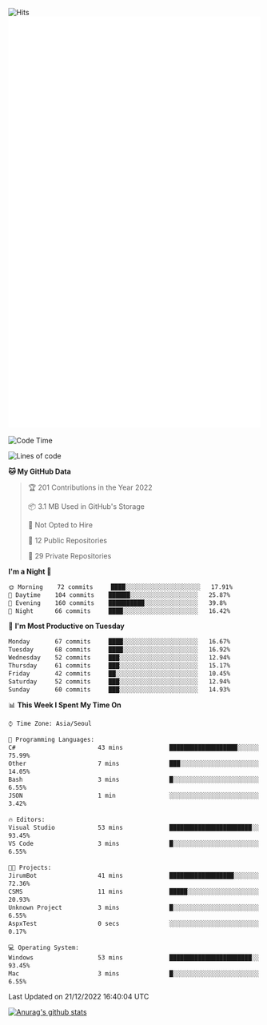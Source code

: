 ![Hits](https://hits.seeyoufarm.com/api/count/incr/badge.svg?url=https%3A%2F%2Fgithub.com%2Fkokose1234&count_bg=%2379C83D&title_bg=%23555555&icon=apple.svg&icon_color=%23E7E7E7&title=hits&edge_flat=false)
<br/>
![Metrics](https://github.com/kokose1234/kokose1234/blob/main/github-metrics.svg)

<!--START_SECTION:waka-->
![Code Time](http://img.shields.io/badge/Code%20Time-720%20hrs%204%20mins-blue)

![Lines of code](https://img.shields.io/badge/From%20Hello%20World%20I%27ve%20Written-884%20Thousand%20lines%20of%20code-blue)

**🐱 My GitHub Data** 

> 🏆 201 Contributions in the Year 2022
 > 
> 📦 3.1 MB Used in GitHub's Storage 
 > 
> 🚫 Not Opted to Hire
 > 
> 📜 12 Public Repositories 
 > 
> 🔑 29 Private Repositories  
 > 
**I'm a Night 🦉** 

```text
🌞 Morning    72 commits     ████░░░░░░░░░░░░░░░░░░░░░   17.91% 
🌆 Daytime    104 commits    ██████░░░░░░░░░░░░░░░░░░░   25.87% 
🌃 Evening    160 commits    ██████████░░░░░░░░░░░░░░░   39.8% 
🌙 Night      66 commits     ████░░░░░░░░░░░░░░░░░░░░░   16.42%

```
📅 **I'm Most Productive on Tuesday** 

```text
Monday       67 commits     ████░░░░░░░░░░░░░░░░░░░░░   16.67% 
Tuesday      68 commits     ████░░░░░░░░░░░░░░░░░░░░░   16.92% 
Wednesday    52 commits     ███░░░░░░░░░░░░░░░░░░░░░░   12.94% 
Thursday     61 commits     ███░░░░░░░░░░░░░░░░░░░░░░   15.17% 
Friday       42 commits     ██░░░░░░░░░░░░░░░░░░░░░░░   10.45% 
Saturday     52 commits     ███░░░░░░░░░░░░░░░░░░░░░░   12.94% 
Sunday       60 commits     ███░░░░░░░░░░░░░░░░░░░░░░   14.93%

```


📊 **This Week I Spent My Time On** 

```text
⌚︎ Time Zone: Asia/Seoul

💬 Programming Languages: 
C#                       43 mins             ███████████████████░░░░░░   75.99% 
Other                    7 mins              ███░░░░░░░░░░░░░░░░░░░░░░   14.05% 
Bash                     3 mins              █░░░░░░░░░░░░░░░░░░░░░░░░   6.55% 
JSON                     1 min               ░░░░░░░░░░░░░░░░░░░░░░░░░   3.42%

🔥 Editors: 
Visual Studio            53 mins             ███████████████████████░░   93.45% 
VS Code                  3 mins              █░░░░░░░░░░░░░░░░░░░░░░░░   6.55%

🐱‍💻 Projects: 
JirumBot                 41 mins             ██████████████████░░░░░░░   72.36% 
CSMS                     11 mins             █████░░░░░░░░░░░░░░░░░░░░   20.93% 
Unknown Project          3 mins              █░░░░░░░░░░░░░░░░░░░░░░░░   6.55% 
AspxTest                 0 secs              ░░░░░░░░░░░░░░░░░░░░░░░░░   0.17%

💻 Operating System: 
Windows                  53 mins             ███████████████████████░░   93.45% 
Mac                      3 mins              █░░░░░░░░░░░░░░░░░░░░░░░░   6.55%

```


 Last Updated on 21/12/2022 16:40:04 UTC
<!--END_SECTION:waka-->

[![Anurag's github stats](https://github-readme-stats.vercel.app/api?username=kokose1234&theme=dracula)](https://github.com/anuraghazra/github-readme-stats)



	
